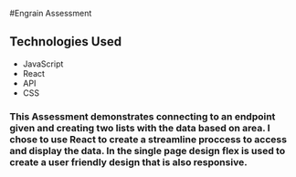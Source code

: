 #Engrain Assessment

## Technologies Used
- JavaScript
- React
- API
- CSS


### This Assessment demonstrates connecting to an endpoint given and creating two lists with the data based on area. I chose to use React to create a streamline proccess to access and display the data. In the single page design flex is used to create a user friendly design that is also responsive.



